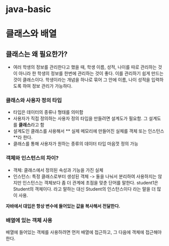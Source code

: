 # java-basic

# 클래스와 배열
## 클래스는 왜 필요한가?
- 여러 학생의 정보를 관리한다고 했을 때, 학생 이름, 성적, 나이를 따로 관리하는 것이 아니라 한 학생의 정보를 한번에 관리하는 것이 좋다. 이를 관리하기 쉽게 만드는 것이 클래스이다. 학생이라는 개념을 하나로 묶어 그 안에 이름, 나이 성적을 입력하도록 하여 정보 관리가 가능하다.

### 클래스와 사용자 정의 타입
- 타입은 데이터의 종류나 형태를 의미함
- 사용자가 직접 정의하는 사용자 정의 타입을 만들려면 설계도가 필요함. 그 설계도를 **클래스**라고 함
- 설계도인 클래스를 사용해서 ** 실제 메모리에 만들어진 실체를 객체 또는 인스턴스**라 한다.
- 클래스를 통해 사용자가 원하는 종류의 데이터 타입 마음껏 정의 가능

### 객체와 인스턴스의 차이?
- 객체: 클래스에서 정의된 속성과 기능을 가진 실체
- 인스턴스: 특정 클래스로부터 생성된 객체
-> 둘을 나눠서 분리하여 사용하지는 않지만 인스턴스는 객체보다 좀 더 관계에 초점을 맞춘 단어를 말한다. student1은 Student의 객체이다. 라고 말하는 대신 Student의 인스턴스이다 라는 말을 더 많이 사용.

**자바에서 대입은 항상 변수에 들어있는 값을 복사해서 전달한다.**

### 배열에 있는 객체 사용
배열에 들어있는 객체를 사용하려면 먼저 배열에 접근하고, 그 다음에 객체에 접근해야 한다. 



